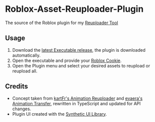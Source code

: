 # Roblox-Asset-Reuploader-Plugin
The source of the Roblox plugin for my [Reuploader Tool](https://github.com/ShadowDaughter/Roblox-Asset-Reuploader)

## Usage
1. Download the [latest Executable release](https://github.com/ShadowDaughter/Roblox-Asset-Reuploader/releases/latest/download/Roblox.Asset.Reuploader.zip), the plugin is downloaded automatically.
2. Open the executable and provide your [Roblox Cookie](https://chromewebstore.google.com/detail/cookie-editor/hlkenndednhfkekhgcdicdfddnkalmdm).
3. Open the Plugin menu and select your desired assets to reupload or reupload all.

## Credits
- Concept taken from [kartFr's Animation Reuploader](https://github.com/kartFr/Auto-Animation-Reuploader) and [evaera's Animation Transfer](https://github.com/evaera/roblox-animation-transfer), rewritten in TypeScript and updated for API changes.
- Plugin UI created with the [Synthetic UI Library](https://github.com/nightcycle/synthetic).
